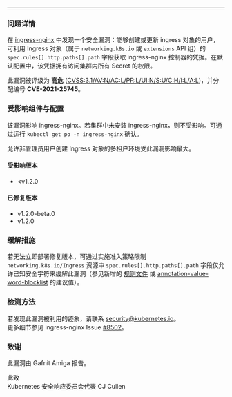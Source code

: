 ---  
### 问题详情  
在 [ingress-nginx](https://github.com/kubernetes/ingress-nginx) 中发现一个安全漏洞：能够创建或更新 ingress 对象的用户，可利用 Ingress 对象（属于 `networking.k8s.io` 或 `extensions` API 组）的 `spec.rules[].http.paths[].path` 字段获取 ingress-nginx 控制器的凭据。在默认配置中，该凭据拥有访问集群内所有 Secret 的权限。  

此漏洞被评级为 **高危** ([CVSS:3.1/AV:N/AC:L/PR:L/UI:N/S:U/C:H/I:L/A:L](https://www.first.org/cvss/calculator/3.1#CVSS:3.1/AV:N/AC:L/PR:L/UI:N/S:U/C:H/I:L/A:L))，并分配编号 **CVE-2021-25745**。  

### 受影响组件与配置  
该漏洞影响 ingress-nginx。若集群中未安装 ingress-nginx，则不受影响。可通过运行 `kubectl get po -n ingress-nginx` 确认。  

允许非管理员用户创建 Ingress 对象的多租户环境受此漏洞影响最大。  

#### 受影响版本  
- <v1.2.0  

#### 已修复版本  
- v1.2.0-beta.0  
- v1.2.0  

### 缓解措施  
若无法立即部署修复版本，可通过实施准入策略限制 `networking.k8s.io/Ingress` 资源中 `spec.rules[].http.paths[].path` 字段仅允许已知安全字符来缓解此漏洞（参见新增的 [规则文件](https://github.com/kubernetes/ingress-nginx/blame/main/internal/ingress/inspector/rules.go) 或 [annotation-value-word-blocklist](https://kubernetes.github.io/ingress-nginx/user-guide/nginx-configuration/configmap/#annotation-value-word-blocklist) 的建议值）。  

### 检测方法  
若发现此漏洞被利用的迹象，请联系 [security@kubernetes.io](mailto:security@kubernetes.io)。  
更多细节参见 ingress-nginx Issue [#8502](https://github.com/kubernetes/kubernetes/issues/126812)。  

### 致谢  
此漏洞由 Gafnit Amiga 报告。  

此致  
Kubernetes 安全响应委员会代表 CJ Cullen